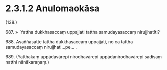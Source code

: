 

# 2.3.1.2 Anulomaokāsa





(138.)

687\. »  Yattha dukkhasaccaṃ uppajjati tattha samudayasaccaṃ nirujjhatīti?

688\. Asaññasatte tattha dukkhasaccaṃ uppajjati, no ca tattha samudayasaccaṃ nirujjhati…pe… .

689\. (Yatthakaṃ uppādavārepi nirodhavārepi uppādanirodhavārepi sadisaṃ natthi nānākaraṇaṃ.)



